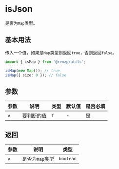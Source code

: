 # isJson

是否为`Map`类型。

## 基本用法

传入一个值，如果是`Map`类型则返回`true`，否则返回`false`。

```ts
import { isMap } from '@renzp/utils';

isMap(new Map()); // true
isMap({ size: 0 }); // false
```

## 参数

| 参数 | 说明       | 类型 | 默认值 | 是否必填 |
| ---- | ---------- | ---- | ------ | -------- |
| v    | 要判断的值 | `T`  | -      | 是       |

## 返回

| 参数 | 说明            | 类型      |
| ---- | --------------- | --------- |
| v    | 是否为`Map`类型 | `boolean` |
